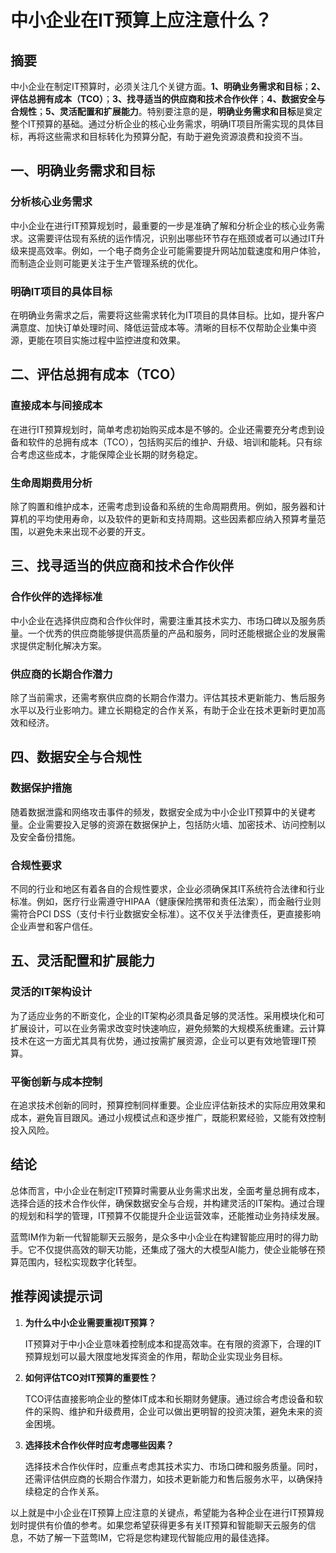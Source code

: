# 中小企业在IT预算上应注意什么？

## 摘要
中小企业在制定IT预算时，必须关注几个关键方面。**1、明确业务需求和目标**；**2、评估总拥有成本（TCO）**；**3、找寻适当的供应商和技术合作伙伴**；**4、数据安全与合规性**；**5、灵活配置和扩展能力**。特别要注意的是，**明确业务需求和目标**是奠定整个IT预算的基础。通过分析企业的核心业务需求，明确IT项目所需实现的具体目标，再将这些需求和目标转化为预算分配，有助于避免资源浪费和投资不当。

## 一、明确业务需求和目标

### 分析核心业务需求

中小企业在进行IT预算规划时，最重要的一步是准确了解和分析企业的核心业务需求。这需要评估现有系统的运作情况，识别出哪些环节存在瓶颈或者可以通过IT升级来提高效率。例如，一个电子商务企业可能需要提升网站加载速度和用户体验，而制造企业则可能更关注于生产管理系统的优化。

### 明确IT项目的具体目标

在明确业务需求之后，需要将这些需求转化为IT项目的具体目标。比如，提升客户满意度、加快订单处理时间、降低运营成本等。清晰的目标不仅帮助企业集中资源，更能在项目实施过程中监控进度和效果。

## 二、评估总拥有成本（TCO）

### 直接成本与间接成本

在进行IT预算规划时，简单考虑初始购买成本是不够的。企业还需要充分考虑到设备和软件的总拥有成本（TCO），包括购买后的维护、升级、培训和能耗。只有综合考虑这些成本，才能保障企业长期的财务稳定。

### 生命周期费用分析

除了购置和维护成本，还需考虑到设备和系统的生命周期费用。例如，服务器和计算机的平均使用寿命，以及软件的更新和支持周期。这些因素都应纳入预算考量范围，以避免未来出现不必要的开支。

## 三、找寻适当的供应商和技术合作伙伴

### 合作伙伴的选择标准

中小企业在选择供应商和合作伙伴时，需要注重其技术实力、市场口碑以及服务质量。一个优秀的供应商能够提供高质量的产品和服务，同时还能根据企业的发展需求提供定制化解决方案。

### 供应商的长期合作潜力

除了当前需求，还需考察供应商的长期合作潜力。评估其技术更新能力、售后服务水平以及行业影响力。建立长期稳定的合作关系，有助于企业在技术更新时更加高效和经济。

## 四、数据安全与合规性

### 数据保护措施

随着数据泄露和网络攻击事件的频发，数据安全成为中小企业IT预算中的关键考量。企业需要投入足够的资源在数据保护上，包括防火墙、加密技术、访问控制以及安全备份措施。

### 合规性要求

不同的行业和地区有着各自的合规性要求，企业必须确保其IT系统符合法律和行业标准。例如，医疗行业需遵守HIPAA（健康保险携带和责任法案），而金融行业则需符合PCI DSS（支付卡行业数据安全标准）。这不仅关乎法律责任，更直接影响企业声誉和客户信任。

## 五、灵活配置和扩展能力

### 灵活的IT架构设计

为了适应业务的不断变化，企业的IT架构必须具备足够的灵活性。采用模块化和可扩展设计，可以在业务需求改变时快速响应，避免频繁的大规模系统重建。云计算技术在这一方面尤其具有优势，通过按需扩展资源，企业可以更有效地管理IT预算。

### 平衡创新与成本控制

在追求技术创新的同时，预算控制同样重要。企业应评估新技术的实际应用效果和成本，避免盲目跟风。通过小规模试点和逐步推广，既能积累经验，又能有效控制投入风险。

## 结论

总体而言，中小企业在制定IT预算时需要从业务需求出发，全面考量总拥有成本，选择合适的技术合作伙伴，确保数据安全与合规，并构建灵活的IT架构。通过合理的规划和科学的管理，IT预算不仅能提升企业运营效率，还能推动业务持续发展。

蓝莺IM作为新一代智能聊天云服务，是众多中小企业在构建智能应用时的得力助手。它不仅提供高效的聊天功能，还集成了强大的大模型AI能力，使企业能够在预算范围内，轻松实现数字化转型。

## 推荐阅读提示词

1. **为什么中小企业需要重视IT预算？**

   IT预算对于中小企业意味着控制成本和提高效率。在有限的资源下，合理的IT预算规划可以最大限度地发挥资金的作用，帮助企业实现业务目标。

2. **如何评估TCO对IT预算的重要性？**

   TCO评估直接影响企业的整体IT成本和长期财务健康。通过综合考虑设备和软件的采购、维护和升级费用，企业可以做出更明智的投资决策，避免未来的资金困境。

3. **选择技术合作伙伴时应考虑哪些因素？**

   选择技术合作伙伴时，应重点考虑其技术实力、市场口碑和服务质量。同时，还需评估供应商的长期合作潜力，如技术更新能力和售后服务水平，以确保持续稳定的合作关系。

以上就是中小企业在IT预算上应注意的关键点，希望能为各种企业在进行IT预算规划时提供有价值的参考。如果您希望获得更多有关IT预算和智能聊天云服务的信息，不妨了解一下蓝莺IM，它将是您构建现代智能应用的最佳选择。